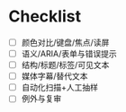 # Checklist

- [ ] 颜色对比/键盘/焦点/读屏
- [ ] 语义/ARIA/表单与错误提示
- [ ] 结构/标题/标签/可见文本
- [ ] 媒体字幕/替代文本
- [ ] 自动化扫描+人工抽样
- [ ] 例外与复审
